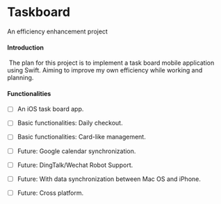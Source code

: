 # Taskboard
An efficiency enhancement project



#### Introduction

​	The plan for this project is to implement a task board mobile application using Swift. Aiming to improve my own efficiency while working and planning. 



#### Functionalities

- [ ] An iOS task board app.
- [ ] Basic functionalities: Daily checkout.
- [ ] Basic functionalities: Card-like management.
- [ ] Future: Google calendar synchronization.
- [ ] Future: DingTalk/Wechat Robot Support.
- [ ] Future: With data synchronization between Mac OS and iPhone.
- [ ] Future: Cross platform.

